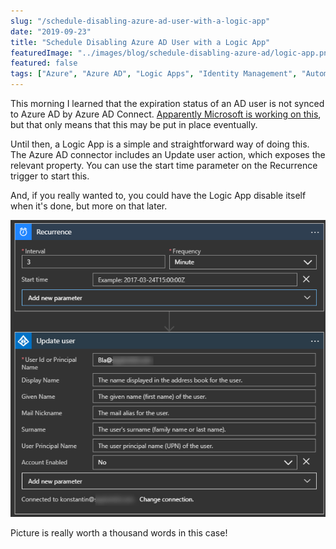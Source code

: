 ```yaml
---
slug: "/schedule-disabling-azure-ad-user-with-a-logic-app"
date: "2019-09-23"
title: "Schedule Disabling Azure AD User with a Logic App"
featuredImage: "../images/blog/schedule-disabling-azure-ad/logic-app.png"
featured: false
tags: ["Azure", "Azure AD", "Logic Apps", "Identity Management", "Automation"]
---
```


This morning I learned that the expiration status of an AD user is not synced to Azure AD by Azure AD Connect. [Apparently Microsoft is working on this](https://feedback.azure.com/forums/169401-azure-active-directory/suggestions/31459621-sync-account-expired-useraccountcontrol-to-azure), but that only means that this may be put in place eventually.

Until then, a Logic App is a simple and straightforward way of doing this. The Azure AD connector includes an Update user action, which exposes the relevant property. You can use the start time parameter on the Recurrence trigger to start this.

And, if you really wanted to, you could have the Logic App disable itself when it's done, but more on that later.

![Logic App to disable Azure AD user](../images/blog/schedule-disabling-azure-ad/logic-app.png)

Picture is really worth a thousand words in this case!
